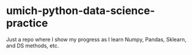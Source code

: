# umich-python-data-science-practice
Just a repo where I show my progress as I learn Numpy, Pandas, Sklearn, and DS methods, etc.

